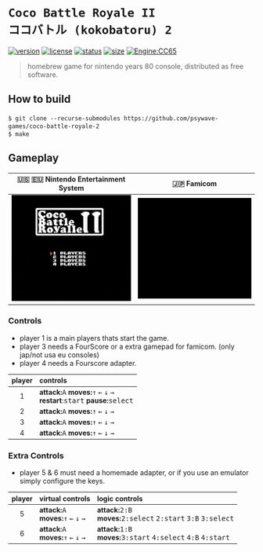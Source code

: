 # `Coco Battle Royale II`<br/>`ココバトル (kokobatoru) 2`

[![version](https://img.shields.io/github/v/release/psywave-games/coco-battle-royale-2?sort=semver&label=download)](https://github.com/psywave-games/coco-battle-royale-2/releases)
[![license](https://img.shields.io/github/license/psywave-games/coco-battle-royale-2)](https://github.com/psywave-games/coco-battle-royale-2/blob/master/LICENSE) 
[![status](https://img.shields.io/github/checks-status/psywave-games/coco-battle-royale-2/master)](https://github.com/psywave-games/coco-battle-royale-2/actions)
[![size](https://img.shields.io/github/repo-size/psywave-games/coco-battle-royale-2)](https://github.com/psywave-games/coco-battle-royale-2/archive/refs/heads/master.zip)
[![Engine:CC65](https://img.shields.io/badge/Engine-CC65-red)](https://cc65.github.io/) 

> homebrew game for nintendo years 80 console, distributed as free software.


## How to build

```SHELL
$ git clone --recurse-submodules https://github.com/psywave-games/coco-battle-royale-2
$ make
```

## Gameplay

| :us: :eu: Nintendo Entertainment System | :jp: Famicom |
| :-------------------------------------: | :-----------:|
| ![coco battle royale 2 gameplay](https://raw.githubusercontent.com/psywave-games/gifs/main/cocobattleroyale2.gif) | ![kokobatoru 2 gameplay](https://raw.githubusercontent.com/psywave-games/gifs/main/kokobatoru2.gif) |

### Controls ###

 * player 1 is a main players thats start the game.
 * player 3 needs a FourScore or a extra gamepad for famicom. (only jap/not usa eu consoles)
 * player 4 needs a Fourscore adapter.

| player | controls |
| :----: | :------- |
| 1 | **attack:**<kbd>A</kbd> **moves:**<kbd>&uarr;</kbd> <kbd>&larr;</kbd> <kbd>&darr;</kbd> <kbd>&rarr;</kbd><br/>**restart**:<kbd>start</kbd> **pause:**<kbd>select</kbd> |
| 2 | **attack:**<kbd>A</kbd> **moves:**<kbd>&uarr;</kbd> <kbd>&larr;</kbd> <kbd>&darr;</kbd> <kbd>&rarr;</kbd> |
| 3 | **attack:**<kbd>A</kbd> **moves:**<kbd>&uarr;</kbd> <kbd>&larr;</kbd> <kbd>&darr;</kbd> <kbd>&rarr;</kbd> |
| 4 | **attack:**<kbd>A</kbd> **moves:**<kbd>&uarr;</kbd> <kbd>&larr;</kbd> <kbd>&darr;</kbd> <kbd>&rarr;</kbd> |

### Extra Controls ###

 * player 5 & 6 must need a homemade adapter, or if you use an emulator simply configure the keys.

| player | virtual controls | logic controls |
| :----: | :--------------- | :------------- |
| 5 | **attack:**<kbd>A</kbd><br/>**moves:**<kbd>&uarr;</kbd> <kbd>&larr;</kbd> <kbd>&darr;</kbd> <kbd>&rarr;</kbd> | **attack:**<kbd>2:B</kbd><br/>**moves:**<kbd>2:select</kbd> <kbd>2:start</kbd> <kbd>3:B</kbd> <kbd>3:select</kbd> |
| 6 | **attack:**<kbd>A</kbd><br/>**moves:**<kbd>&uarr;</kbd> <kbd>&larr;</kbd> <kbd>&darr;</kbd> <kbd>&rarr;</kbd> | **attack:**<kbd>1:B</kbd><br/>**moves:**<kbd>3:start</kbd> <kbd>4:select</kbd> <kbd>4:B</kbd> <kbd>4:start</kbd> |
